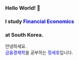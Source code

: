 ### Hello World! 👋
### I study <span style="color:blue">Financial Economics</span>
### at South Korea.
안녕하세요. <br>
<span style="color:blue">금융경제학</span>을 공부하는 <span style="color:blue">정세호</span>입니다.

